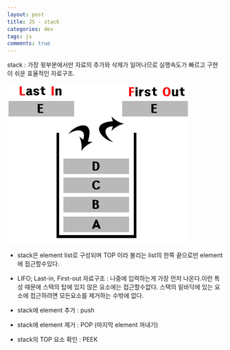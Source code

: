 ```yaml
---  
layout: post
title: JS - stack
categories: dev
tags: js
comments: true
---
```


stack : 가장 윗부분에서만 자료의 추가와 삭제가 일어나므로 실행속도가 빠르고 구현이 쉬운 효율적인 자료구조.

![](/assets/img/post/2020-11-29-20-35-56.png)

- stack은 element list로 구성되며 TOP 이라 불리는 list의 한쪽 끝으로만 element에 접근할수있다.

- LIFO; Last-in, First-out 자료구조 : 나중에 입력하는게 가장 먼저 나온다.이런 특성 때문에 스택의 탑에 있지 않은 요소에는 접근할수없다. 스택의 밑바닥에 있는 요소에 접근하려면 모든요소를 제거하는 수밖에 없다.

- stack에 element 추가 : push

- stack에 element 제거 : POP (마지막 element 꺼내기)

- stack의 TOP 요소 확인 : PEEK



